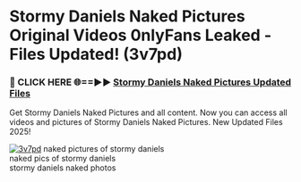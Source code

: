 # Stormy Daniels Naked Pictures Original Videos 0nlyFans Leaked - Files Updated! (3v7pd)

<h3>🔴 CLICK HERE 🌐==►► <a href="https://tinyurl.com/up5wt9bj" rel="nofollow">Stormy Daniels Naked Pictures Updated Files</a></h3>

Get Stormy Daniels Naked Pictures and all content. Now you can access all videos and pictures of Stormy Daniels Naked Pictures. New Updated Files 2025!

[![3v7pd](https://i.imgur.com/ABiUzMV.gif)](https://tinyurl.com/up5wt9bj)
naked pictures of stormy daniels<br>
naked pics of stormy daniels<br>
stormy daniels naked photos
